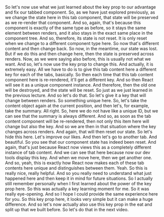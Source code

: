 So let's now use
what we just learned about the key prop to our advantage
and fix our tabbed component.
So, as we have just explored previously,
as we change the state here in this tab component,
that state will be preserved as we re-render that component.
And so, again, that's because this component
is exactly of the same type as before,
so it stays the same element between renders,
and it also stays in the exact same place
in the component tree.
And so, therefore, its state is not reset.
It is only reset when we change
to a different component type here.
So now that's different content and then change back.
So now, in the meantime, our state was lost.
But if we do this and then change here,
then the state is preserved across renders.
Now, as we were saying also before,
this is usually not what we want.
And so, let's now use the key prop to change this.
And actually, it is extremely easy.
All we have to do is to give this tab content here
a different key for each of the tabs, basically.
So then each time that this tab content component here
is re-rendered, it'll get a different key.
And so then React will see it
as a unique component instance.
And therefore, then the old one will be destroyed,
and the state will be reset.
So just as we just learned in the previous lecture.
And so let's do that.
So let's give it a key that will change between renders.
So something unique here.
So, let's take
the content object again
at the current position,
and then let's, for example, take the summary.
All right.
So, here we do not have like a unique ID,
but we can see that the summary is always different.
And so, as soon as the tab content component
will be re-rendered,
then not only this item here will change
but also the key.
And so we are then in that situation
where the key changes across renders.
And again, that will then reset our state.
So let's hide this here.
Let's improve our likes.
And then let's go to another tab.
And beautiful.
So you see that our component state has indeed been reset.
And again, that's just because
React now views this as a completely different instance
of tab content.
And we can see that here
because now our dev tools display this key.
And when we move here, then we get another one.
And so, yeah, this is exactly how React
now makes each of these tab contents here unique
and distinguishes between them.
Yeah.
So this is really nice, really helpful.
And so you really need to understand what just happened here
and then keep it in mind for future situations.
So I actually still remember personally when I first learned
about the power of the key prop here.
So this was actually a key learning moment for me.
So it was really eye-opening.
And so I hope I could provide
the same experience here for you.
So this key prop here, it looks very simple
but it can make a huge difference.
And so let's now actually also use this key prop
in the eat and split up that we built before.
So let's do that in the next video.